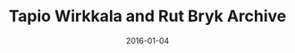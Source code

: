---
layout: post
title: Tapio Wirkkala and Rut Bryk Archive
date: 2016-01-04
duration: 2015.08 - 2015.12
image: /images/projects/twrb.jpg
link: https://twrbcomp.firebaseapp.com
description: This project is a digital gallery for presenting the design legacy of Tapio Wirkkala and Rut Bryk. It belongs to <a href="http://www.wirkkalabryk.fi/">Tapio Wirkkala and Rut Bryk Foundation</a>. For more information, please visit <a href="http://wirkkalabryk.fi/juhlavuosi/ideas-competition/">this blog</a>. I was hired to craft the technical solution and mockups, manipulate seed datasets by <a href="https://www.filemaker.com/">FileMaker</a> and build the application on top of AngularJS, Firebase and AWS S3/CloudFront.
categories: [project]
tags: [project]
---	